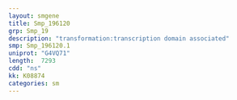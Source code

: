 ```yaml
---
layout: smgene
title: Smp_196120
grp: Smp_19
description: "transformation:transcription domain associated"
smp: Smp_196120.1
uniprot: "G4VQ71"
length:  7293
cdd: "ns"
kk: K08874
categories: sm
---
```

